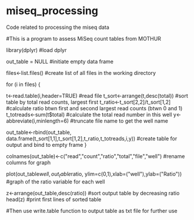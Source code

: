 # miseq_processing
Code related to processing the miseq data

#This is a program to assess MiSeq count tables from MOTHUR

library(dplyr) #load dplyr 

out_table = NULL #initiate empty data frame

files<-list.files() #create list of all files in the working directory

for (i in files) {
  
  t<-read.table(i,header=TRUE) #read file
  t_sort<-arrange(t,desc(total)) #sort table by total read counts, largest first
  t_ratio<-t_sort[2,2]/t_sort[1,2] #calculate ratio btwn first and second largest read counts (btwn 0 and 1)
  t_totreads<-sum(t$total) #calculate the total read number in this well
  y<-abbreviate(i,minlength=6) #truncate file name to get the well name
  
  out_table<-rbind(out_table, data.frame(t_sort[1,1],t_sort[1,2],t_ratio,t_totreads,i,y)) #create table for output and bind to empty frame
}


colnames(out_table)<-c("read","count","ratio","total","file","well") #rename columns for graph

plot(out_table$well,out_table$ratio, ylim=c(0,1),xlab=("well"),ylab=("Ratio")) #graph of the ratio variable for each well

z<-arrange(out_table,desc(ratio)) #sort output table by decreasing ratio
head(z) #print first lines of sorted table

#Then use write.table function to output table as txt file for further use
